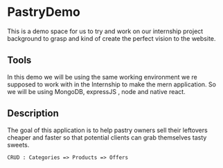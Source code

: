 # PastryDemo

This is a demo space for us to try and work on our internship project background to grasp and 
kind of create the perfect vision to the website.

## Tools

In this demo we will be using the same working environment we re supposed to work with
in the Internship to make the mern application.
So we will be using MongoDB, expressJS , node and native react. 

## Description

The goal of this application is to help pastry owners sell their leftovers cheaper and faster so that potential clients can grab themselves tasty sweets.

	CRUD : Categories => Products => Offers